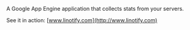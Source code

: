 A Google App Engine application that collects stats from your servers.

See it in action:
[www.linotify.com](http://www.linotify.com)